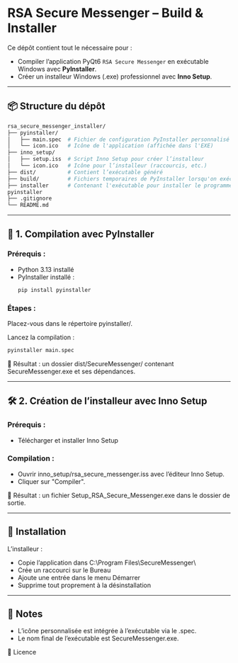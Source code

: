 # RSA Secure Messenger – Build & Installer

Ce dépôt contient tout le nécessaire pour :
- Compiler l’application PyQt6 `RSA Secure Messenger` en exécutable Windows avec **PyInstaller**.
- Créer un installeur Windows (.exe) professionnel avec **Inno Setup**.

---

## 📦 Structure du dépôt
```perl
rsa_secure_messenger_installer/
├── pyinstaller/
│   ├── main.spec  # Fichier de configuration PyInstaller personnalisé
│   └── icon.ico   # Icône de l'application (affichée dans l'EXE) 
├── inno_setup/
│   ├── setup.iss  # Script Inno Setup pour créer l’installeur
│   └── icon.ico   # Icône pour l’installeur (raccourcis, etc.)
├── dist/          # Contient l’exécutable généré
├── build/         # Fichiers temporaires de PyInstaller lorsqu'on exécute
├── installer      # Contenant l'exécutable pour installer le programme
pyinstaller
├── .gitignore
└── README.md
```
---

## 🔧 1. Compilation avec PyInstaller

### Prérequis :
- Python 3.13 installé
- PyInstaller installé :  
  ```bash
  pip install pyinstaller
  ```

### Étapes :
Placez-vous dans le répertoire pyinstaller/.

Lancez la compilation :
```bash
pyinstaller main.spec
```

📁 Résultat : un dossier dist/SecureMessenger/ contenant SecureMessenger.exe et ses dépendances.

---

## 🛠️ 2. Création de l’installeur avec Inno Setup

### Prérequis :
- Télécharger et installer Inno Setup

### Compilation :
- Ouvrir inno_setup/rsa_secure_messenger.iss avec l’éditeur Inno Setup.
- Cliquer sur "Compiler".

📁 Résultat : un fichier Setup_RSA_Secure_Messenger.exe dans le dossier de sortie.

---

## 🚀 Installation

L’installeur :
- Copie l’application dans C:\Program Files\SecureMessenger\
- Crée un raccourci sur le Bureau
- Ajoute une entrée dans le menu Démarrer
- Supprime tout proprement à la désinstallation

---

## 📝 Notes

- L’icône personnalisée est intégrée à l’exécutable via le .spec.
- Le nom final de l’exécutable est SecureMessenger.exe.

📃 Licence
